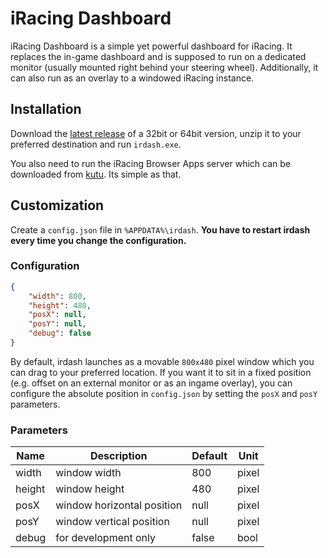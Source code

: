 # iRacing Dashboard

iRacing Dashboard is a simple yet powerful dashboard for iRacing. It replaces the in-game dashboard and is supposed to run on a dedicated monitor (usually mounted right behind your steering wheel). Additionally, it can also run as an overlay to a windowed iRacing instance.

## Installation

Download the [latest release](https://github.com/pminnieur/irdash/releases) of a 32bit or 64bit version, unzip it to your preferred destination and run `irdash.exe`.

You also need to run the iRacing Browser Apps server which can be downloaded from [kutu](http://ir-apps.kutu.ru/). Its simple as that.

## Customization

Create a `config.json` file in `%APPDATA%\irdash`. **You have to restart irdash every time you change the configuration.**

### Configuration

``` json
{
    "width": 800,
    "height": 480,
    "posX": null,
    "posY": null,
    "debug": false
}
```

By default, irdash launches as a movable `800x480` pixel window which you can drag to your preferred location. If you want it to sit in a fixed position (e.g. offset on an external monitor or as an ingame overlay), you can configure the absolute position in `config.json` by setting the `posX` and `posY` parameters.

### Parameters

| Name | Description | Default | Unit |
| ---- | ----------- | ------- | ---- |
| width | window width | 800 | pixel |
| height | window height | 480 | pixel |
| posX | window horizontal position | null | pixel |
| posY | window vertical position | null | pixel |
| debug | for development only | false | bool |
